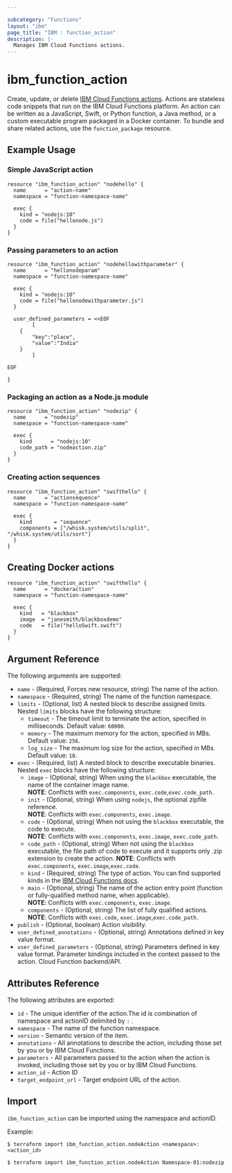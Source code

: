```yaml
---

subcategory: "Functions"
layout: "ibm"
page_title: "IBM : function_action"
description: |-
  Manages IBM Cloud Functions actions.
---
```


# ibm\_function_action

Create, update, or delete [IBM Cloud Functions actions](https://cloud.ibm.com/docs/openwhisk/openwhisk_actions.html#openwhisk_actions). Actions are stateless code snippets that run on the IBM Cloud Functions platform. An action can be written as a JavaScript, Swift, or Python function, a Java method, or a custom executable program packaged in a Docker container. To bundle and share related actions, use the `function_package` resource.


## Example Usage

###  Simple JavaScript action

```hcl
resource "ibm_function_action" "nodehello" {
  name      = "action-name"
  namespace = "function-namespace-name"

  exec {
    kind = "nodejs:10"
    code = file("hellonode.js")
  }
}

```
### Passing parameters to an action

```hcl
resource "ibm_function_action" "nodehellowithparameter" {
  name      = "hellonodeparam"
  namespace = "function-namespace-name"
  
  exec {
    kind = "nodejs:10"
    code = file("hellonodewithparameter.js")
  }

  user_defined_parameters = <<EOF
        [
    {
        "key":"place",
        "value":"India"
    }
        ]

EOF

}

```

### Packaging an action as a Node.js module

``` hcl
resource "ibm_function_action" "nodezip" {
  name      = "nodezip"
  namespace = "function-namespace-name"

  exec {
    kind      = "nodejs:10"
    code_path = "nodeaction.zip"
  }
}

```

### Creating action sequences

``` hcl
resource "ibm_function_action" "swifthello" {
  name      = "actionsequence"
  namespace = "function-namespace-name"

  exec {
    kind       = "sequence"
    components = ["/whisk.system/utils/split", "/whisk.system/utils/sort"]
  }
}

```

## Creating Docker actions

``` hcl
resource "ibm_function_action" "swifthello" {
  name      = "dockeraction"
  namespace = "function-namespace-name"

  exec {
    kind   = "blackbox"	
    image  = "janesmith/blackboxdemo"
    code   = file("helloSwift.swift")
  }
}

```

## Argument Reference

The following arguments are supported:

* `name` - (Required, Forces new resource, string) The name of the action.
* `namespace` - (Required, string) The name of the function namespace.
* `limits` - (Optional, list) A nested block to describe assigned limits. Nested `limits` blocks have the following structure:
    * `timeout` - The timeout limit to terminate the action, specified in milliseconds. Default value: `60000`.
    * `memory` - The maximum memory for the action, specified in MBs. Default value: `256`.
    * `log_size` - The maximum log size for the action, specified in MBs. Default value: `10`.
* `exec` - (Required, list) A nested block to describe executable binaries. Nested `exec` blocks have the following structure:
    * `image` - (Optional, string) When using the `blackbox` executable, the name of the container image name.  
     **NOTE**: Conflicts with `exec.components`, `exec.code`,`exec.code_path`.
    * `init` - (Optional, string) When using `nodejs`, the optional zipfile reference.  
     **NOTE**: Conflicts with `exec.components`, `exec.image`.
    * `code` - (Optional, string) When not using the `blackbox` executable, the code to execute.  
    **NOTE**: Conflicts with `exec.components`, `exec.image`, `exec.code_path`.
    * `code_path` - (Optional, string) When not using the `blackbox` executable, the file path of code to execute and it supports only .zip extension to create the action.
    **NOTE**: Conflicts with `exec.components`, `exec.image`,`exec.code`.
    * `kind` - (Required, string) The type of action. You can find supported kinds in the [IBM Cloud Functions docs](https://cloud.ibm.com/docs/openwhisk?topic=cloud-functions-runtimes).
    * `main` - (Optional, string) The name of the action entry point (function or fully-qualified method name, when applicable).  
    **NOTE**: Conflicts with `exec.components`, `exec.image`.
    * `components` - (Optional, string) The list of fully qualified actions.  
    **NOTE**: Conflicts with `exec.code`, `exec.image`,`exec.code_path`.
* `publish` - (Optional, boolean) Action visibility.
* `user_defined_annotations` - (Optional, string) Annotations defined in key value format.
* `user_defined_parameters` - (Optional, string) Parameters defined in key value format. Parameter bindings included in the context passed to the action. Cloud Function backend/API.

## Attributes Reference

The following attributes are exported:

* `id` - The unique identifier of the action.The id is combination of namespace and actionID delimited by `:` .
* `namespace` - The name of the function namespace.
* `version` - Semantic version of the item.
* `annotations` - All annotations to describe the action, including those set by you or by IBM Cloud Functions.
* `parameters` - All parameters passed to the action when the action is invoked, including those set by you or by IBM Cloud Functions.
* `action_id` - Action ID	
* `target_endpoint_url` - Target endpoint URL of the action.

## Import

`ibm_function_action` can be imported using the namespace and actionID.

Example:

```
$ terraform import ibm_function_action.nodeAction <namespace>:<action_id>

$ terraform import ibm_function_action.nodeAction Namespace-01:nodezip

```
